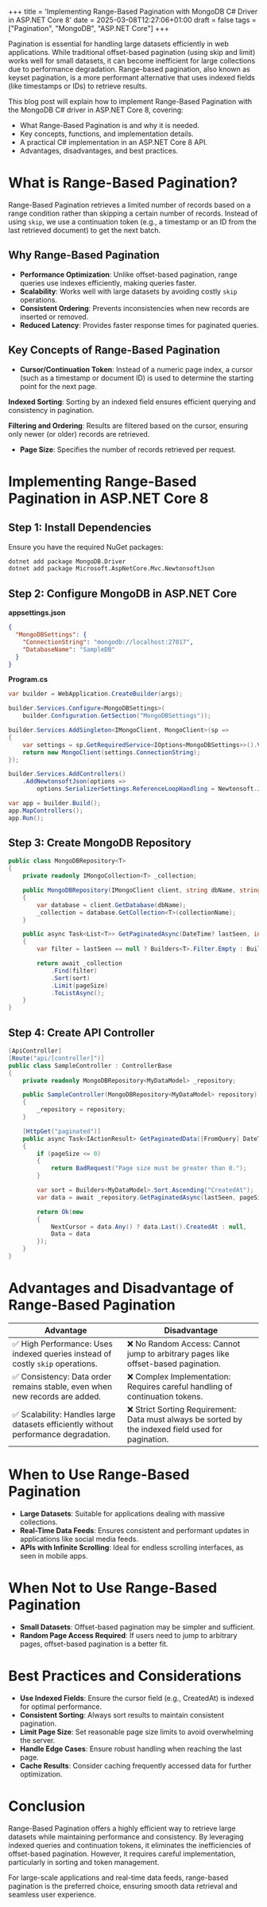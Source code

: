 +++
title = 'Implementing Range-Based Pagination with MongoDB C# Driver in ASP.NET Core 8'
date = 2025-03-08T12:27:06+01:00
draft = false
tags = ["Pagination", "MongoDB", "ASP.NET Core"]
+++

Pagination is essential for handling large datasets efficiently in web applications. While traditional offset-based pagination (using skip and limit) works well for small datasets, it can become inefficient for large collections due to performance degradation. Range-based pagination, also known as keyset pagination, is a more performant alternative that uses indexed fields (like timestamps or IDs) to retrieve results.

This blog post will explain how to implement Range-Based Pagination with the MongoDB C# driver in ASP.NET Core 8, covering:

- What Range-Based Pagination is and why it is needed.
- Key concepts, functions, and implementation details.
- A practical C# implementation in an ASP.NET Core 8 API.
- Advantages, disadvantages, and best practices.

# What is Range-Based Pagination?

Range-Based Pagination retrieves a limited number of records based on a range condition rather than skipping a certain number of records. Instead of using `skip`, we use a continuation token (e.g., a timestamp or an ID from the last retrieved document) to get the next batch.

## Why Range-Based Pagination

- **Performance Optimization**: Unlike offset-based pagination, range queries use indexes efficiently, making queries faster.
- **Scalability**: Works well with large datasets by avoiding costly `skip` operations.
- **Consistent Ordering**: Prevents inconsistencies when new records are inserted or removed.
- **Reduced Latency**: Provides faster response times for paginated queries.

## Key Concepts of Range-Based Pagination

- **Cursor/Continuation Token**: Instead of a numeric page index, a cursor (such as a timestamp or document ID) is used to determine the starting point for the next page.

**Indexed Sorting**: Sorting by an indexed field ensures efficient querying and consistency in pagination.

**Filtering and Ordering**: Results are filtered based on the cursor, ensuring only newer (or older) records are retrieved.

- **Page Size**: Specifies the number of records retrieved per request.

# Implementing Range-Based Pagination in ASP.NET Core 8

## Step 1: Install Dependencies

Ensure you have the required NuGet packages:

```bash
dotnet add package MongoDB.Driver
dotnet add package Microsoft.AspNetCore.Mvc.NewtonsoftJson
```

## Step 2: Configure MongoDB in ASP.NET Core

**appsettings.json**

```json
{
  "MongoDBSettings": {
    "ConnectionString": "mongodb://localhost:27017",
    "DatabaseName": "SampleDB"
  }
}
```

**Program.cs**

```csharp
var builder = WebApplication.CreateBuilder(args);

builder.Services.Configure<MongoDBSettings>(
    builder.Configuration.GetSection("MongoDBSettings"));

builder.Services.AddSingleton<IMongoClient, MongoClient>(sp =>
{
    var settings = sp.GetRequiredService<IOptions<MongoDBSettings>>().Value;
    return new MongoClient(settings.ConnectionString);
});

builder.Services.AddControllers()
    .AddNewtonsoftJson(options =>
        options.SerializerSettings.ReferenceLoopHandling = Newtonsoft.Json.ReferenceLoopHandling.Ignore);

var app = builder.Build();
app.MapControllers();
app.Run();
```

## Step 3: Create MongoDB Repository

```csharp
public class MongoDBRepository<T>
{
    private readonly IMongoCollection<T> _collection;

    public MongoDBRepository(IMongoClient client, string dbName, string collectionName)
    {
        var database = client.GetDatabase(dbName);
        _collection = database.GetCollection<T>(collectionName);
    }

    public async Task<List<T>> GetPaginatedAsync(DateTime? lastSeen, int pageSize, SortDefinition<T> sort)
    {
        var filter = lastSeen == null ? Builders<T>.Filter.Empty : Builders<T>.Filter.Gt("CreatedAt", lastSeen);

        return await _collection
            .Find(filter)
            .Sort(sort)
            .Limit(pageSize)
            .ToListAsync();
    }
}
```

## Step 4: Create API Controller

```csharp
[ApiController]
[Route("api/[controller]")]
public class SampleController : ControllerBase
{
    private readonly MongoDBRepository<MyDataModel> _repository;

    public SampleController(MongoDBRepository<MyDataModel> repository)
    {
        _repository = repository;
    }

    [HttpGet("paginated")]
    public async Task<IActionResult> GetPaginatedData([FromQuery] DateTime? lastSeen, [FromQuery] int pageSize = 10)
    {
        if (pageSize <= 0)
        {
            return BadRequest("Page size must be greater than 0.");
        }

        var sort = Builders<MyDataModel>.Sort.Ascending("CreatedAt");
        var data = await _repository.GetPaginatedAsync(lastSeen, pageSize, sort);

        return Ok(new
        {
            NextCursor = data.Any() ? data.Last().CreatedAt : null,
            Data = data
        });
    }
}
```

# Advantages and Disadvantage of Range-Based Pagination

| Advantage                                                                           | Disadvantage                                                                                        |
| ----------------------------------------------------------------------------------- | --------------------------------------------------------------------------------------------------- |
| ✅ High Performance: Uses indexed queries instead of costly `skip` operations.      | ❌ No Random Access: Cannot jump to arbitrary pages like offset-based pagination.                   |
| ✅ Consistency: Data order remains stable, even when new records are added.         | ❌ Complex Implementation: Requires careful handling of continuation tokens.                        |
| ✅ Scalability: Handles large datasets efficiently without performance degradation. | ❌ Strict Sorting Requirement: Data must always be sorted by the indexed field used for pagination. |

# When to Use Range-Based Pagination

- **Large Datasets**: Suitable for applications dealing with massive collections.
- **Real-Time Data Feeds**: Ensures consistent and performant updates in applications like social media feeds.
- **APIs with Infinite Scrolling**: Ideal for endless scrolling interfaces, as seen in mobile apps.

# When Not to Use Range-Based Pagination

- **Small Datasets**: Offset-based pagination may be simpler and sufficient.
- **Random Page Access Required**: If users need to jump to arbitrary pages, offset-based pagination is a better fit.

# Best Practices and Considerations

- **Use Indexed Fields**: Ensure the cursor field (e.g., CreatedAt) is indexed for optimal performance.
- **Consistent Sorting**: Always sort results to maintain consistent pagination.
- **Limit Page Size**: Set reasonable page size limits to avoid overwhelming the server.
- **Handle Edge Cases**: Ensure robust handling when reaching the last page.
- **Cache Results**: Consider caching frequently accessed data for further optimization.

# Conclusion

Range-Based Pagination offers a highly efficient way to retrieve large datasets while maintaining performance and consistency. By leveraging indexed queries and continuation tokens, it eliminates the inefficiencies of offset-based pagination. However, it requires careful implementation, particularly in sorting and token management.

For large-scale applications and real-time data feeds, range-based pagination is the preferred choice, ensuring smooth data retrieval and seamless user experience.
